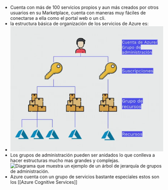 - Cuenta con más de 100 servicios propios y aun más creados por otros usuarios en su Marketplace, cuenta con maneras muy fáciles de conectarse a ella como el portal web o un cli.
- la estructura básica de organización de los servicios de Azure es:
- ![image.png](../assets/image_1677861902627_0.png)
- Los grupos de administración pueden ser anidados lo que conlleva a hacer estructuras mucho mas grandes y complejas. 
  ![Diagrama que muestra un ejemplo de un árbol de jerarquía de grupos de administración.](https://learn.microsoft.com/es-es/training/wwl-azure/describe-core-architectural-components-of-azure/media/management-groups-subscriptions-dfd5a108.png)
- Azure cuenta con un grupo de servicios bastante especiales estos son los [[Azure Cognitive Services]]